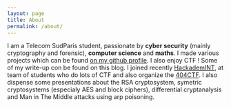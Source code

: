 ```yaml
---
layout: page
title: About
permalink: /about/
---
```


I am a Telecom SudParis student, passionate by **cyber security** (mainly cryptography and forensic), **computer science** and **maths**. I made various projects which can be found [on my github profile](https://github.com/acmo0). I also enjoy CTF ! Some of my write-up con be found on this blog. I joined recently [HackademINT](https://www.hackademint.org), at  team of students who do lots of CTF and also organize the [404CTF](https://www.404ctf.fr). I also dispense some presentations about the RSA cryptosystem, symetric cryptosystems (especialy AES and block ciphers), differential cryptanalysis and Man in The Middle attacks using arp poisoning.